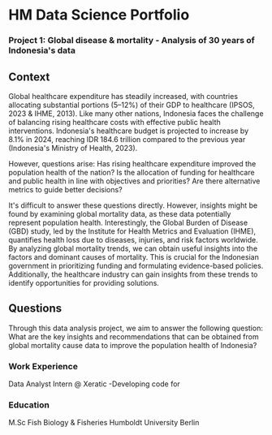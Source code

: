 # HM Data Science Portfolio

### Project 1: Global disease & mortality - Analysis of 30 years of Indonesia's data
## Context
Global healthcare expenditure has steadily increased, with countries allocating substantial portions (5–12%) of their GDP to healthcare (IPSOS, 2023 & IHME, 2013). Like many other nations, Indonesia faces the challenge of balancing rising healthcare costs with effective public health interventions. Indonesia's healthcare budget is projected to increase by 8.1% in 2024, reaching IDR 184.6 trillion compared to the previous year (Indonesia's Ministry of Health, 2023).

However, questions arise: Has rising healthcare expenditure improved the population health of the nation? Is the allocation of funding for healthcare and public health in line with objectives and priorities? Are there alternative metrics to guide better decisions?

It's difficult to answer these questions directly.  However, insights might be found by examining global mortality data, as these data potentially represent population health. Interestingly, the Global Burden of Disease (GBD) study, led by the Institute for Health Metrics and Evaluation (IHME), quantifies health loss due to diseases, injuries, and risk factors worldwide. By analyzing global mortality trends, we can obtain useful insights into the factors and dominant causes of mortality. This is crucial for the Indonesian government in prioritizing funding and formulating evidence-based policies. Additionally, the healthcare industry can gain insights from these trends to identify opportunities for providing solutions.

## Questions
Through this data analysis project, we aim to answer the following question:  What are the key insights and recommendations that can be obtained from global mortality cause data to improve the population health of Indonesia?
### Work Experience
Data Analyst Intern @ Xeratic
-Developing code for

### Education
M.Sc Fish Biology & Fisheries Humboldt University Berlin 

